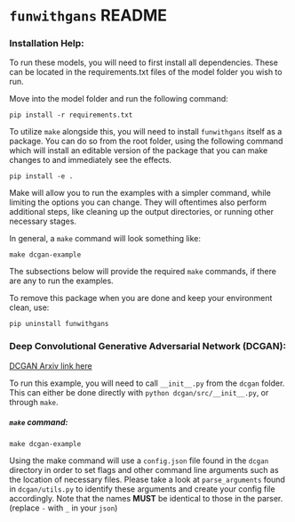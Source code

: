 # `funwithgans` README

### Installation Help:

To run these models, you will need to first install all dependencies.
These can be located in the requirements.txt files of the model folder you wish to run.

Move into the model folder and run the following command:

`pip install -r requirements.txt`

To utilize `make` alongside this, you will need to install `funwithgans` itself as a package.
You can do so from the root folder, using the following command which will install an editable version
of the package that you can make changes to and immediately see the effects.

`pip install -e .`

Make will allow you to run the examples with a simpler command, while limiting the options you can change.
They will oftentimes also perform additional steps, like cleaning up the output directories, 
or running other necessary stages.

In general, a `make` command will look something like:

`make dcgan-example`

The subsections below will provide the required `make` commands, if there are any to run the examples.

To remove this package when you are done and keep your environment clean, use:

`pip uninstall funwithgans`

### Deep Convolutional Generative Adversarial Network (DCGAN):

[DCGAN Arxiv link here](https://arxiv.org/abs/1511.06434)

To run this example, you will need to call `__init__.py` from the `dcgan` folder.
This can either be done directly with `python dcgan/src/__init__.py`, or through `make`. 

##### `make` command:

`make dcgan-example`

Using the make command will use a `config.json` file found in the `dcgan` directory in order to set flags 
and other command line arguments such as the location of necessary files. Please take a look at `parse_arguments` 
found in `dcgan/utils.py` to identify these arguments and create your config file accordingly.
Note that the names **MUST** be identical to those in the parser. (replace `-` with `_` in your `json`)




